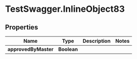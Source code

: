 # TestSwagger.InlineObject83

## Properties

Name | Type | Description | Notes
------------ | ------------- | ------------- | -------------
**approvedByMaster** | **Boolean** |  | 


